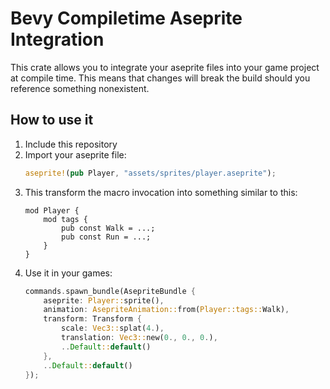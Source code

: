 # Bevy Compiletime Aseprite Integration

This crate allows you to integrate your aseprite files into your game project at compile time. This means that changes will break the build should you reference something nonexistent.


## How to use it

1. Include this repository
2. Import your aseprite file:
    ```rust
    aseprite!(pub Player, "assets/sprites/player.aseprite");
    ```
3. This transform the macro invocation into something similar to this:
    ```rust,ignore
    mod Player {
        mod tags {
            pub const Walk = ...;
            pub const Run = ...;
        }
    }
    ```
4. Use it in your games:
    ```rust
    commands.spawn_bundle(AsepriteBundle {
        aseprite: Player::sprite(),
        animation: AsepriteAnimation::from(Player::tags::Walk),
        transform: Transform {
            scale: Vec3::splat(4.),
            translation: Vec3::new(0., 0., 0.),
            ..Default::default()
        },
        ..Default::default()
    });
    ```

